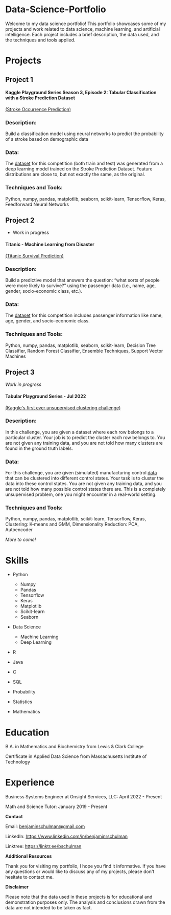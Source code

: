 # Data-Science-Portfolio

Welcome to my data science portfolio! This portfolio showcases some of my projects and work related to data science, machine learning, and artificial intelligence. Each project includes a brief description, the data used, and the techniques and tools applied.

# **Projects**

## Project 1 
#### Kaggle Playground Series Season 3, Episode 2: Tabular Classification with a Stroke Prediction Dataset
[(Stroke Occurrence Prediction)](https://github.com/bschulman/Data-Science-Portfolio/blob/5c7ac37f1a63750cf2a7efae8a04b96d4aa04e2e/Kaggle_stroke.ipynb)

### Description: 
Build a classification model using neural networks to predict the probability of a stroke based on demographic data

### Data: 
The [dataset](https://www.kaggle.com/competitions/playground-series-s3e2/data ) for this competition (both train and test) was generated from a deep learning model trained on the Stroke Prediction Dataset. 
Feature distributions are close to, but not exactly the same, as the original.

### Techniques and Tools: 

Python, numpy, pandas, matplotlib, seaborn, scikit-learn, Tensorflow, Keras, Feedforward Neural Networks


## Project 2
* Work in progress
#### Titanic - Machine Learning from Disaster
[(Titanic Survival Prediction)](https://github.com/bschulman/Data-Science-Portfolio/blob/ed1b426d0a8ae8aae0fa48a8a4883e3e886a4766/Kaggle%20Titanic%20-%20Machine%20Learning%20from%20Disaster.ipynb)

### Description: 
Build a predictive model that answers the question: “what sorts of people were more likely to survive?” using the passenger data (i.e., name, age, gender, socio-economic class, etc.).

### Data: 
The [dataset](https://www.kaggle.com/competitions/titanic/data ) for this competition includes passenger information like name, age, gender, and socio-economic class. 

### Techniques and Tools: 

Python, numpy, pandas, matplotlib, seaborn, scikit-learn, Decision Tree Classifier, Random Forest Classifier, Ensemble Techniques, Support Vector Machines


## Project 3 
*Work in progress*
#### Tabular Playground Series - Jul 2022
[(Kaggle's first ever unsupervised clustering challenge)](https://github.com/bschulman/Data-Science-Portfolio/tree/main/Clustering)

### Description: 
In this challenge, you are given a dataset where each row belongs to a particular cluster. Your job is to predict the cluster each row belongs to. You are not given any training data, and you are not told how many clusters are found in the ground truth labels.

### Data: 
For this challenge, you are given (simulated) manufacturing control [data](https://www.kaggle.com/competitions/tabular-playground-series-jul-2022/data) that can be clustered into different control states. Your task is to cluster the data into these control states. You are not given any training data, and you are not told how many possible control states there are. This is a completely unsupervised problem, one you might encounter in a real-world setting.
### Techniques and Tools: 

Python, numpy, pandas, matplotlib, scikit-learn, Tensorflow, Keras, Clustering: K-means and GMM, Dimensionality Reduction: PCA, Autoencoder


*More to come!*

# Skills
- Python 
  - Numpy 
  - Pandas
  - Tensorflow
  - Keras 
  - Matplotlib 
  - Scikit-learn
  - Seaborn
- Data Science 
  - Machine Learning
  - Deep Learning
- R
- Java 
- C 
- SQL 
- Probability 
- Statistics 

- Mathematics


# Education

B.A. in Mathematics and Biochemistry from Lewis & Clark College

Certificate in Applied Data Science from Massachusetts Institute of Technology

# Experience

Business Systems Engineer at Onsight Services, LLC: April 2022 - Present

Math and Science Tutor: January 2019 - Present

**Contact**

Email: benjaminschulman@gmail.com

LinkedIn: https://www.linkedin.com/in/benjaminrschulman

Linktree: https://linktr.ee/bschulman


**Additional Resources**

Thank you for visiting my portfolio, I hope you find it informative. If you have any questions or would like to discuss any of my projects, please don't hesitate to contact me.

**Disclaimer**

Please note that the data used in these projects is for educational and demonstration purposes only. The analysis and conclusions drawn from the data are not intended to be taken as fact.


